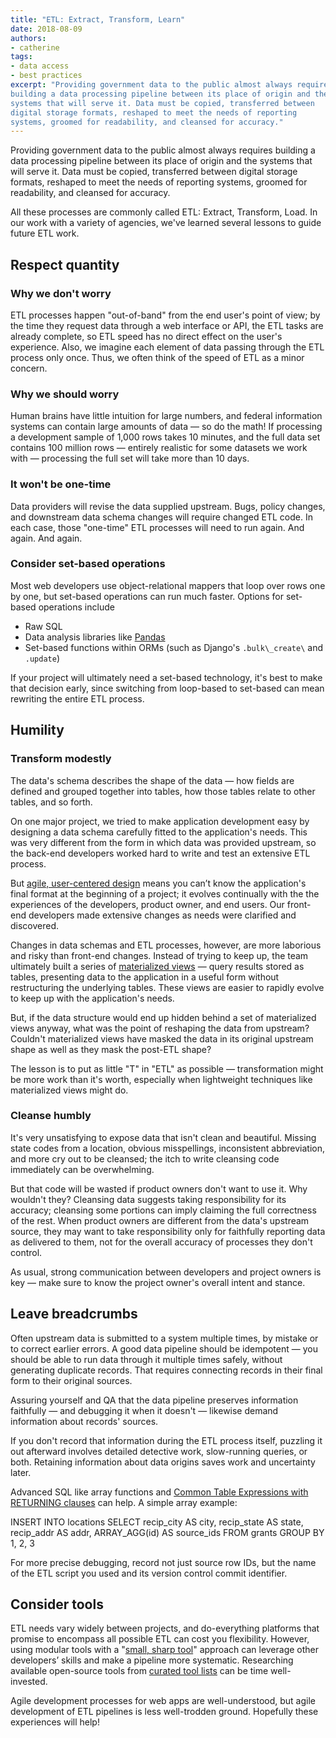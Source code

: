 ```yaml
---
title: "ETL: Extract, Transform, Learn"
date: 2018-08-09
authors:
- catherine
tags:
- data access
- best practices
excerpt: "Providing government data to the public almost always requires
building a data processing pipeline between its place of origin and the
systems that will serve it. Data must be copied, transferred between
digital storage formats, reshaped to meet the needs of reporting
systems, groomed for readability, and cleansed for accuracy."
---
```


Providing government data to the public almost always requires building
a data processing pipeline between its place of origin and the systems
that will serve it. Data must be copied, transferred between digital
storage formats, reshaped to meet the needs of reporting systems,
groomed for readability, and cleansed for accuracy.

All these processes are commonly called ETL: Extract, Transform, Load.
In our work with a variety of agencies, we've learned several lessons to
guide future ETL work.

## Respect quantity

### Why we don't worry

ETL processes happen "out-of-band" from the end user's point of view; by
the time they request data through a web interface or API, the ETL tasks
are already complete, so ETL speed has no direct effect on the user's
experience. Also, we imagine each element of data passing through the
ETL process only once. Thus, we often think of the speed of ETL as a
minor concern.

### Why we should worry

Human brains have little intuition for large numbers, and federal
information systems can contain large amounts of data — so do the math!
If processing a development sample of 1,000 rows takes 10 minutes, and
the full data set contains 100 million rows — entirely realistic for
some datasets we work with — processing the full set will take more than
10 days.

### It won't be one-time

Data providers will revise the data supplied upstream. Bugs, policy
changes, and downstream data schema changes will require changed ETL
code. In each case, those "one-time" ETL processes will need to run
again. And again. And again.

### Consider set-based operations

Most web developers use object-relational mappers that loop over rows
one by one, but set-based operations can run much faster. Options for
set-based operations include

- Raw SQL
- Data analysis libraries like [Pandas](https://pandas.pydata.org)
- Set-based functions within ORMs (such as Django's `.bulk\_create\`
and `.update`)

If your project will ultimately need a set-based technology, it's best
to make that decision early, since switching from loop-based to
set-based can mean rewriting the entire ETL process.

## Humility

### Transform modestly

The data's schema describes the shape of the data — how fields are
defined and grouped together into tables, how those tables relate to
other tables, and so forth.

On one major project, we tried to make application development easy by
designing a data schema carefully fitted to the application's needs.
This was very different from the form in which data was provided
upstream, so the back-end developers worked hard to write and test an
extensive ETL process.

But [agile, user-centered
design](https://18f.gsa.gov/2015/11/17/choose-design-over-architecture)
means you can’t know the application's final format at the beginning of
a project; it evolves continually with the the experiences of the
developers, product owner, and end users. Our front-end developers made
extensive changes as needs were clarified and discovered.

Changes in data schemas and ETL processes, however, are more laborious
and risky than front-end changes. Instead of trying to keep up, the team
ultimately built a series of [materialized
views](https://en.wikipedia.org/wiki/Materialized_view) — query
results stored as tables, presenting data to the application in a useful
form without restructuring the underlying tables. These views are easier
to rapidly evolve to keep up with the application's needs.

But, if the data structure would end up hidden behind a set of
materialized views anyway, what was the point of reshaping the data from
upstream? Couldn't materialized views have masked the data in its
original upstream shape as well as they mask the post-ETL shape?

The lesson is to put as little "T" in "ETL" as possible — transformation
might be more work than it's worth, especially when lightweight
techniques like materialized views might do.

### Cleanse humbly

It's very unsatisfying to expose data that isn't clean and beautiful.
Missing state codes from a location, obvious misspellings, inconsistent
abbreviation, and more cry out to be cleansed; the itch to write
cleansing code immediately can be overwhelming.

But that code will be wasted if product owners don't want to use it. Why
wouldn't they? Cleansing data suggests taking responsibility for its
accuracy; cleansing some portions can imply claiming the full
correctness of the rest. When product owners are different from the
data's upstream source, they may want to take responsibility only for
faithfully reporting data as delivered to them, not for the overall
accuracy of processes they don't control.

As usual, strong communication between developers and project owners is
key — make sure to know the project owner's overall intent and stance.

## Leave breadcrumbs

Often upstream data is submitted to a system multiple times, by mistake
or to correct earlier errors. A good data pipeline should be idempotent
— you should be able to run data through it multiple times safely,
without generating duplicate records. That requires connecting records
in their final form to their original sources.

Assuring yourself and QA that the data pipeline preserves information
faithfully — and debugging it when it doesn't — likewise demand
information about records' sources.

If you don't record that information during the ETL process itself,
puzzling it out afterward involves detailed detective work, slow-running
queries, or both. Retaining information about data origins saves work
and uncertainty later.

Advanced SQL like array functions and [Common Table Expressions with
RETURNING clauses](https://rob.conery.io/2015/02/08/inserting-using-new-record-postgres)
can help. A simple array example:

INSERT INTO locations
SELECT recip_city AS city,
  recip_state AS state,
  recip_addr AS addr,
  ARRAY_AGG(id) AS source_ids
FROM grants
GROUP BY 1, 2, 3

For more precise debugging, record not just source row IDs, but the name
of the ETL script you used and its version control commit identifier.

## Consider tools

ETL needs vary widely between projects, and do-everything platforms that
promise to encompass all possible ETL can cost you flexibility. However,
using modular tools with a "[small, sharp
tool](https://brandur.org/small-sharp-tools)" approach can leverage
other developers’ skills and make a pipeline more systematic.
Researching available open-source tools from [curated tool
lists](https://github.com/pawl/awesome-etl) can be time well-invested.

Agile development processes for web apps are well-understood, but agile
development of ETL pipelines is less well-trodden ground. Hopefully
these experiences will help!
